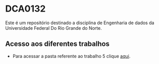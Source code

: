 # DCA0132
Este é um repositório destinado a disciplina de Engenharia de dados da Universidade Federal Do Rio Grande do Norte.

## Acesso aos diferentes trabalhos
- Para acessar a pasta referente ao trabalho 5 clique [aqui](./trabalho5/).